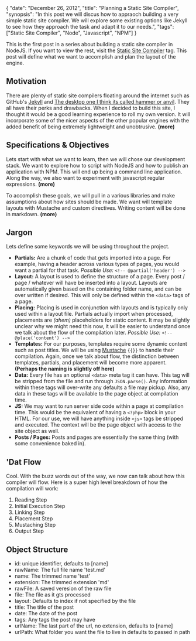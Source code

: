 <data>
{
    "date": "December 26, 2012",
    "title": "Planning a Static Site Compiler",
    "synopsis": "In this post we will discus how to appraoch building a very simple static site compiler. We will explore some existing options like Jekyll to see how they approach the task and adapt it to our needs.",
    "tags": ["Static Site Compiler", "Node", "Javascript", "NPM"]
}
</data>

This is the first post in a series about building a static site compiler in NodeJS. If you want to view the rest, visit the [Static Site Compiler](#) tag. This post will define what we want to accomplish and plan the layout of the engine.

## Motivation

There are plenty of static site compilers floating around the internet such as GitHub's [Jekyll](#) and [The desktop one I think its called hammer or anvil](#). They all have their perks and drawbacks. When I decided to build this site, I thought it would be a good learning experience to roll my own version. It will incorporate some of the nicer aspects of the other popular engines with the added benefit of being extremely lightweight and unobtrusive. **(more)**


## Specifications & Objectives

Lets start with what we want to learn, then we will chose our development stack. We want to explore how to script with NodeJS and how to publish an application with NPM. This will end up being a command line application. Along the way, we also want to experiment with javascript regular expressions. **(more)** 

To accomplish these goals, we will pull in a various libraries and make assumptions about how sites should be made. We want will template layouts with Mustache and custom directives. Writing content will be done in markdown. **(more)**

## Jargon

Lets define some keywords we will be using throughout the project.

- **Partials:** Are a chunk of code that gets imported into a page. For example, having a header across various types of pages, you would want a partial for that task. *Possible Use:* `<!-- @partial('header') -->`
- **Layout:** A layout is used to define the structure of a page. Every post / page / whatever will have be inserted into a layout. Layouts are automatically given based on the containing folder name, and can be over written if desired. This will only be defined within the `<data>` tags of a page.
- **Placing:** Placing is used in conjunction with layouts and is typically only used within a layout file. Partials actually import when processed, placements are *(ahem)* placeholders for static content. It may be slightly unclear why we might need this now, it will be easier to understand once we talk about the flow of the compilation later. *Possible Use:* `<!-- @place('content') -->`
- **Templates:** For our purposes, templates require some dynamic content such as post titles. We will be using [Mustache](#) `{{}}` to handle their compilation. Again, once we talk about flow, the distinction between templates, partials, and placement will become more apparent. **(Perhaps the naming is slightly off here)**
- **Data:** Every file has an optional `<data>` meta tag it can have. This tag will be stripped from the file and run through `JSON.parse()`. Any information within these tags will over-write any defaults a file may pickup. Also, any data in these tags will be available to the page object at compilation time.
- **JS:** We may want to run server side code within a page at compilation time. This would be the equivalent of having a `<?php>` block in your HTML. For our use, we will have anything inside `<js>` tags be stripped and executed. The context will be the page object with access to the site object as well.
- **Posts / Pages:** Posts and pages are essentially the same thing (with some convenience baked in).

## 'Dat Flow

Cool. With the buzz words out of the way, we now can talk about how this compiler will flow. Here is a super high level breakdown of how the compilation will work:

1. Reading Step
2. Initial Execution Step
3. Linking Step
4. Placement Step
5. Mustaching Step
6. Output Step





## Object Structure

- id: unique identifier, defaults to [name]
- rawName: The full file name 'test.md'
- name: The trimmed name 'test'
- extension: The trimmed extension 'md'
- rawFile: A saved veresion of the raw file
- file: The file as it gts processed
- layout: Defaults to index if not specified by the file
- title: The title of the post
- date: The date of the post
- tags: Any tags the post may have
- urlName: The last part of the url, no extension, defaults to [name]
- urlPath: What folder you want the file to live in defaults to passed in path
